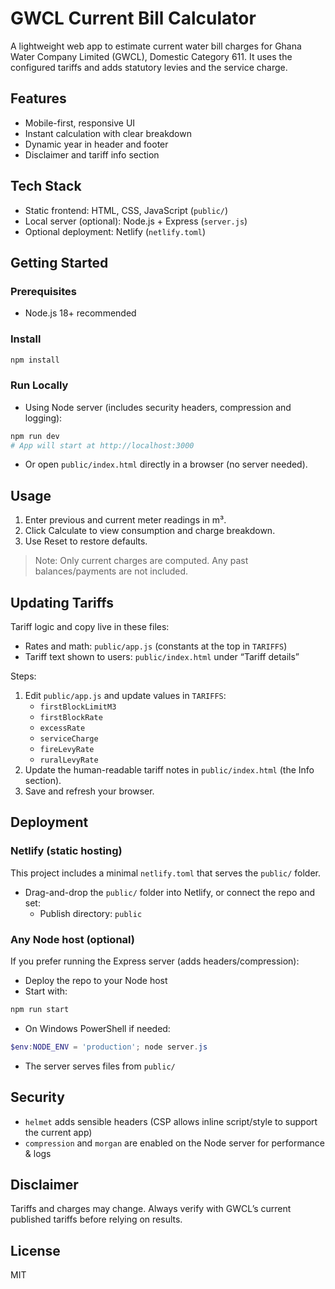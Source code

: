 # GWCL Current Bill Calculator

A lightweight web app to estimate current water bill charges for Ghana Water Company Limited (GWCL), Domestic Category 611. It uses the configured tariffs and adds statutory levies and the service charge.

## Features
- Mobile-first, responsive UI
- Instant calculation with clear breakdown
- Dynamic year in header and footer
- Disclaimer and tariff info section

## Tech Stack
- Static frontend: HTML, CSS, JavaScript (`public/`)
- Local server (optional): Node.js + Express (`server.js`)
- Optional deployment: Netlify (`netlify.toml`)

## Getting Started

### Prerequisites
- Node.js 18+ recommended

### Install
```bash
npm install
```

### Run Locally
- Using Node server (includes security headers, compression and logging):
```bash
npm run dev
# App will start at http://localhost:3000
```
- Or open `public/index.html` directly in a browser (no server needed).

## Usage
1. Enter previous and current meter readings in m³.
2. Click Calculate to view consumption and charge breakdown.
3. Use Reset to restore defaults.

> Note: Only current charges are computed. Any past balances/payments are not included.

## Updating Tariffs
Tariff logic and copy live in these files:
- Rates and math: `public/app.js` (constants at the top in `TARIFFS`)
- Tariff text shown to users: `public/index.html` under “Tariff details”

Steps:
1. Edit `public/app.js` and update values in `TARIFFS`:
   - `firstBlockLimitM3`
   - `firstBlockRate`
   - `excessRate`
   - `serviceCharge`
   - `fireLevyRate`
   - `ruralLevyRate`
2. Update the human-readable tariff notes in `public/index.html` (the Info section).
3. Save and refresh your browser.

## Deployment
### Netlify (static hosting)
This project includes a minimal `netlify.toml` that serves the `public/` folder.
- Drag-and-drop the `public/` folder into Netlify, or connect the repo and set:
  - Publish directory: `public`

### Any Node host (optional)
If you prefer running the Express server (adds headers/compression):
- Deploy the repo to your Node host
- Start with:
```bash
npm run start
```
- On Windows PowerShell if needed:
```powershell
$env:NODE_ENV = 'production'; node server.js
```
- The server serves files from `public/`

## Security
- `helmet` adds sensible headers (CSP allows inline script/style to support the current app)
- `compression` and `morgan` are enabled on the Node server for performance & logs

## Disclaimer
Tariffs and charges may change. Always verify with GWCL’s current published tariffs before relying on results.

## License
MIT
